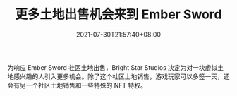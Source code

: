 ﻿---
title: "更多土地出售机会来到 Ember Sword"
date: 2021-07-30T21:57:40+08:00
lastmod: 2021-07-30T16:45:40+08:00
draft: false
authors: ["Weary"]
description: "为响应 Ember Sword 社区土地出售，Bright Star Studios 决定为对一块虚拟土地感兴趣的人引入更多机会。除了这个社区土地销售，游戏玩家可以多签一天，还会有另一个社区土地销售和一些特殊的 NFT 特权。"
featuredImage: "more-land-sale-opportunities-coming-to-ember-sword.png"
tags: ["Virtual World","虚拟世界","Play to Earn"]
categories: ["news"]
news: ["虚拟世界"]
weight: 
lightgallery: true
pinned: false
recommend: false
recommend1: false
---

为响应 Ember Sword 社区土地出售，Bright Star Studios 决定为对一块虚拟土地感兴趣的人引入更多机会。除了这个社区土地销售，游戏玩家可以多签一天，还会有另一个社区土地销售和一些特殊的 NFT 特权。

<!--more-->

